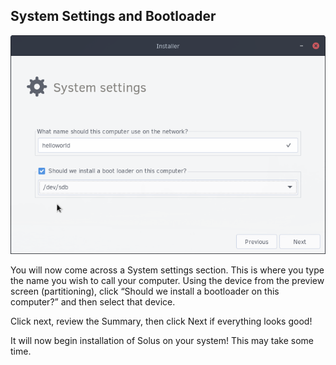 ## System Settings and Bootloader

![Set computer name and bootloader](../images/installing/bootloader.png)

You will now come across a System settings section. This is where you type the name you wish to call your computer. Using the device from the preview screen (partitioning), click “Should we install a bootloader on this computer?” and then select that device.

Click next, review the Summary, then click Next if everything looks good!

It will now begin installation of Solus on your system! This may take some time.